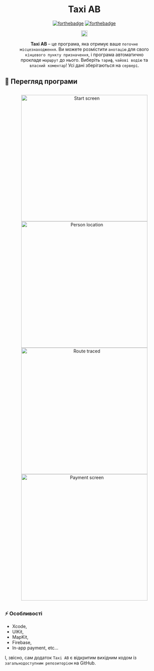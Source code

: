 <div align="center" style="margin: 30px;">
<h1>Taxi AB</h1>

[![forthebadge](http://forthebadge.com/images/badges/made-with-swift.svg)](http://forthebadge.com)
[![forthebadge](http://forthebadge.com/images/badges/built-with-love.svg)](http://forthebadge.com)

<a href="https://github.com/skxnz/Taxi-AB/blob/main/readMe/README%20RUS.md">
    <img height="20px" src="https://img.shields.io/badge/RU-flag.svg?color=555555&style=flat-square&logo=data:image/svg+xml;base64,PHN2ZyB4bWxucz0iaHR0cDovL3d3dy53My5vcmcvMjAwMC9zdmciIHZpZXdCb3g9IjAgMCA0NTAgMzAwIj4NCjxwYXRoIGZpbGw9IiNmZmYiIGQ9Im0wLDBoNDUwdjEwMGgtNDUweiIvPg0KPHBhdGggZmlsbD0iIzAwZiIgZD0ibTAsMTAwaDQ1MHYxMDBoLTQ1MHoiLz4NCjxwYXRoIGZpbGw9IiNmMDAiIGQ9Im0wLDIwMGg0NTB2MTAwaC00NTB6Ii8+DQo8L3N2Zz4NCg==">
</a>

**Taxi AB** – це програма, яка отримує ваше `поточне місцезнаходження`. Ви можете розмістити `анотацію` для свого `кінцевого пункту призначення`, і програма автоматично прокладе `маршрут` до нього. Виберіть `тариф`, `чайові водію` та `власний коментар`! Усі дані зберігаються на `сервері`.
</div>
<h2>👀 Перегляд програми</h2>
<div align="center" style="margin: 30px;">
  <img height="400" src="https://github.com/skxnz/Taxi-App/blob/skxnz-patch-1/App-preview-Images/Start-screen.png" alt="Start screen">
  <img height="400" src="https://github.com/skxnz/Taxi-App/blob/skxnz-patch-1/App-preview-Images/Person-location.png" alt="Person location">
  <img height="400" src="https://github.com/skxnz/Taxi-App/blob/skxnz-patch-1/App-preview-Images/Route-traced.png" alt="Route traced">
  <img height="400" src="https://github.com/skxnz/Taxi-App/blob/skxnz-patch-1/App-preview-Images/Payment-screen.png" alt="Payment screen">
</div>
<h3>⚡️ Особливості</h3>
<ul>
<li> Xcode,</li>
<li> UIKit,</li>
<li> MapKit,</li>
<li> Firebase,</li>
<li> In-app payment, etc...</li>
</ul>

І, звісно, сам додаток `Taxi AB` є відкритим вихідним кодом із `загальнодоступним репозиторієм` на GitHub.
